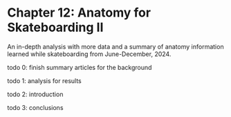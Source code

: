# Chapter 12: Anatomy for Skateboarding II

An in-depth analysis with more data and a summary of anatomy information learned while skateboarding from June-December, 2024.

todo 0: finish summary articles for the background

todo 1: analysis for results

todo 2: introduction

todo 3: conclusions
